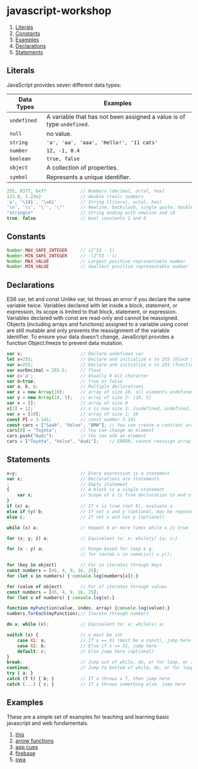# javascript-workshop


1. [Literals](#literals)
1. [Constants](#constants)
1. [Examples](#examples)
1. [Declarations](#declarations)
1. [Statements](#statements)


## Literals
JavaScript provides seven different data types:

| Data Types  | Examples                                                              |
| ----------- | --------------------------------------------------------------------- |
| `undefined` | A variable that has not been assigned a value is of type `undefined`. |
| `null`      | no value.                                                             |
| `string`    | `'a', 'aa', 'aaa', 'Hello!', '11 cats'`                               |
| `number`    | `12, -1, 0.4`                                                         |
| `boolean`   | `true, false`                                                         |
| `object`    | A collection of properties.                                           |
| `symbol`    | Represents a unique identifier.                                       |

```javascript
255, 0377, 0xff             // Numbers (decimal, octal, hex)
123.0, 1.23e2               // double (real) numbers
'a', '\141', '\x61'         // String (literal, octal, hex)
'\n', '\\', '\'', '\"'      // Newline, backslash, single quote, double quote
"string\n"                  // String ending with newline and \0
true, false                 // bool constants 1 and 0
```

## Constants

```javascript
Number.MAX_SAFE_INTEGER     // (2^53 - 1)
Number.MIN_SAFE_INTEGER     // -(2^53 - 1)
Number.MAX_VALUE            // Largest positive representable number
Number.MIN_VALUE            // Smallest positive representable number
```

## Declarations

ES6 var, let and const
Unlike var, let throws an error if you declare the same variable twice.
Variables declared with let inside a block, statement, or expression, its scope is limited to that block, statement, or expression.
Variables declared with const are read-only and cannot be reassigned.
Objects (including arrays and functions) assigned to a variable using const are still mutable and only prevents the reassignment of the variable identifier.
To ensure your data doesn't change, JavaScript provides a function Object.freeze to prevent data mutation.

```javascript
var x;                      // Declare undefined var
let x=255;                  // Declare and initialize x to 255 (block scoped)
var x=255;                  // Declare and initialize x to 255 (function scoped)
var ourDecimal = 255.5;     // float
var c='a';                  // Usually 8 bit character
var b=true;                 // true or false
var a, b, c;                // Multiple declarations
var x = new Array(10);      // array of size 10, all elements undefined
var y = new Array(10, 5);   // array of size 2: [10, 5]
var x = [];                 // array of size 0
x[2] = 12;                  // x is now size 3: [undefined, undefined, 12]
var x = [10];               // array of size 1: 10
const PI = 3.141;           // const number 3.141
const cars = ["Saab", "Volvo", "BMW"]; // You can create a constant array
cars[0] = "Toyota";         // You can change an element
cars.push("Audi");          // You can add an element
cars = ["Toyota", "Volvo", "Audi"];    // ERROR, cannot reassign array
```
## Statements

```javascript
x=y;                        // Every expression is a statement
var x;                      // Declarations are statements
;                           // Empty statement
{                           // A block is a single statement
    var x;                  // Scope of x is from declaration to end of block
}
if (x) a;                   // If x is true (not 0), evaluate a
else if (y) b;              // If not x and y (optional, may be repeated)
else c;                     // If not x and not y (optional)

while (x) a;                // Repeat 0 or more times while x is true

for (x; y; z) a;            // Equivalent to: x; while(y) {a; z;}

for (x : y) a;              // Range-based for loop e.g.
                            // for (auto& x in someList) x.y();

for (key in object)         // For in iterates through keys
const numbers = [45, 4, 9, 16, 25];
for (let x in numbers) { console.log(numbers[x]);}

for (value of object)       // For of iterates through values
const numbers = [45, 4, 9, 16, 25];
for (let x of numbers) { console.log(x);}

function myFunction(value, index, array) {console.log(value);}
numbers.forEach(myFunction);// Iterate through numbers

do a; while (x);            // Equivalent to: a; while(x) a;

switch (x) {                // x must be int
    case X1: a;             // If x == X1 (must be a const), jump here
    case X2: b;             // Else if x == X2, jump here
    default: c;             // Else jump here (optional)
}
break;                      // Jump out of while, do, or for loop, or switch
continue;                   // Jump to bottom of while, do, or for loop
try { a; }
catch (T t) { b; }          // If a throws a T, then jump here
catch (...) { c; }          // If a throws something else, jump here
```

## Examples

These are a simple set of examples for teaching and learning basic javascript
and web fundamentals. 

1. [this](https://github.com/peterlamar/java-workshop/tree/master/this)
1. [arrow functions](https://github.com/peterlamar/java-workshop/tree/master/arrow)
1. [app cues](https://github.com/peterlamar/javascript-workshop/tree/master/appcues)
1. [firebase](https://github.com/peterlamar/javascript-examples/tree/master/firebase)
1. [pwa](https://github.com/peterlamar/javascript-examples/tree/master/your-first-pwapp-master)
